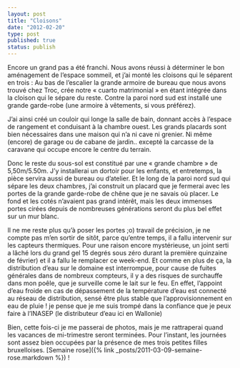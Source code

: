 ```yaml
---
layout: post
title: "Cloisons"
date: "2012-02-20"
type: post
published: true
status: publish
---
```


Encore un grand pas a été franchi. Nous avons réussi à déterminer le bon aménagement de l’espace sommeil, et j’ai monté les cloisons qui le séparent en trois : Au bas de l’escalier la grande armoire de bureau que nous avons trouvé chez Troc, crée notre « cuarto matrimonial » en étant intégrée dans la cloison qui le sépare du reste. Contre la paroi nord sud est installé une grande garde-robe (une armoire à vêtements, si vous préférez).

J’ai ainsi créé un couloir qui longe la salle de bain, donnant accès à l’espace de rangement et conduisant à la chambre ouest. Les grands placards sont bien nécessaires dans une maison qui n’a ni cave ni grenier. Ni même (encore) de garage ou de cabane de jardin.. excepté la carcasse de la caravane qui occupe encore le centre du terrain.

Donc le reste du sous-sol est constitué par une « grande chambre » de 5,50m/5.50m. J’y installerai un dortoir pour les enfants, et entretemps, la pièce servira aussi de bureau ou d’atelier. Et le long de la paroi nord sud qui sépare les deux chambres, j’ai construit un placard que je fermerai avec les portes de la grande garde-robe de chêne que je ne savais où placer. Le fond et les cotés n’avaient pas grand intérêt, mais les deux immenses portes cirées depuis de nombreuses générations seront du plus bel effet sur un mur blanc.

Il ne me reste plus qu’à poser les portes ;o) travail de précision, je ne compte pas m’en sortir de sitôt, parce qu’entre temps, il a fallu intervenir sur les capteurs thermiques. Pour une raison encore mystérieuse, un joint serti a lâché lors du grand gel 15 degrés sous zéro durant la première quinzaine de février) et il a fallu le remplacer ce week-end. Et comme en plus de ça, la distribution d’eau sur le domaine est interrompue, pour cause de fuites générales dans de nombreux compteurs, il y a des risques de surchauffe dans mon poêle, que je surveille come le lait sur le feu. En effet, l’appoint d’eau froide en cas de dépassement de la température d’eau est connecté au réseau de distribution, sensé être plus stable que l’approvisionnement en eau de pluie ! je pense que je me suis trompé dans la confiance que je peux faire à l’INASEP (le distributeur d’eau ici en Wallonie)

Bien, cette fois-ci je me passerai de photos, mais je me rattraperai quand les vacances de mi-trimestre seront terminées. Pour l’instant, les journées sont assez bien occupées par la présence de mes trois petites filles bruxelloises. [Semaine rose]({% link _posts/2011-03-09-semaine-rose.markdown %}) !
